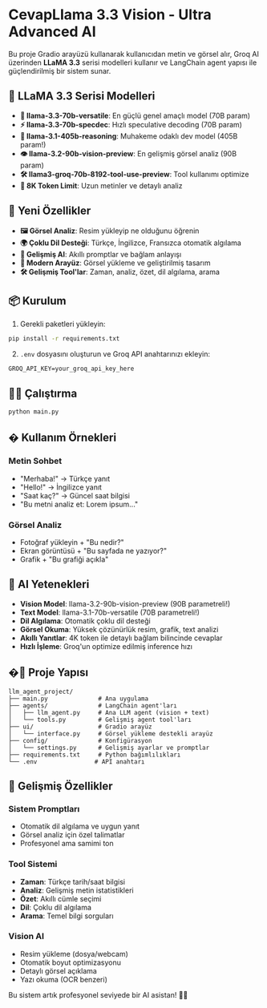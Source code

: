 # CevapLlama 3.3 Vision - Ultra Advanced AI

Bu proje Gradio arayüzü kullanarak kullanıcıdan metin ve görsel alır, Groq AI üzerinden **LLaMA 3.3** serisi modelleri kullanır ve LangChain agent yapısı ile güçlendirilmiş bir sistem sunar.

## 🚀 LLaMA 3.3 Serisi Modelleri

- **🧠 llama-3.3-70b-versatile**: En güçlü genel amaçlı model (70B param)
- **⚡ llama-3.3-70b-specdec**: Hızlı speculative decoding (70B param)
- **🤖 llama-3.1-405b-reasoning**: Muhakeme odaklı dev model (405B param!)
- **👁️ llama-3.2-90b-vision-preview**: En gelişmiş görsel analiz (90B param)
- **🛠️ llama3-groq-70b-8192-tool-use-preview**: Tool kullanımı optimize
- **💾 8K Token Limit**: Uzun metinler ve detaylı analiz

## 🚀 Yeni Özellikler

- **🖼️ Görsel Analiz**: Resim yükleyip ne olduğunu öğrenin
- **🌍 Çoklu Dil Desteği**: Türkçe, İngilizce, Fransızca otomatik algılama
- **🧠 Gelişmiş AI**: Akıllı promptlar ve bağlam anlayışı
- **📱 Modern Arayüz**: Görsel yükleme ve geliştirilmiş tasarım
- **🛠️ Gelişmiş Tool'lar**: Zaman, analiz, özet, dil algılama, arama

## 📦 Kurulum

1. Gerekli paketleri yükleyin:
```bash
pip install -r requirements.txt
```

2. `.env` dosyasını oluşturun ve Groq API anahtarınızı ekleyin:
```
GROQ_API_KEY=your_groq_api_key_here
```

## 🏃‍♂️ Çalıştırma

```bash
python main.py
```

## � Kullanım Örnekleri

### Metin Sohbet
- "Merhaba!" → Türkçe yanıt
- "Hello!" → İngilizce yanıt  
- "Saat kaç?" → Güncel saat bilgisi
- "Bu metni analiz et: Lorem ipsum..."

### Görsel Analiz
- Fotoğraf yükleyin + "Bu nedir?"
- Ekran görüntüsü + "Bu sayfada ne yazıyor?"
- Grafik + "Bu grafiği açıkla"

## 🎯 AI Yetenekleri

- **Vision Model**: llama-3.2-90b-vision-preview (90B parametreli!)
- **Text Model**: llama-3.1-70b-versatile (70B parametreli!)
- **Dil Algılama**: Otomatik çoklu dil desteği
- **Görsel Okuma**: Yüksek çözünürlük resim, grafik, text analizi  
- **Akıllı Yanıtlar**: 4K token ile detaylı bağlam bilincinde cevaplar
- **Hızlı İşleme**: Groq'un optimize edilmiş inference hızı

## �📁 Proje Yapısı

```
llm_agent_project/
├── main.py              # Ana uygulama
├── agents/              # LangChain agent'ları
│   ├── llm_agent.py     # Ana LLM agent (vision + text)
│   └── tools.py         # Gelişmiş agent tool'ları
├── ui/                  # Gradio arayüz
│   └── interface.py     # Görsel yükleme destekli arayüz
├── config/              # Konfigürasyon
│   └── settings.py      # Gelişmiş ayarlar ve promptlar
├── requirements.txt     # Python bağımlılıkları
└── .env                # API anahtarı
```

## 🔧 Gelişmiş Özellikler

### Sistem Promptları
- Otomatik dil algılama ve uygun yanıt
- Görsel analiz için özel talimatlar
- Profesyonel ama samimi ton

### Tool Sistemi
- **Zaman**: Türkçe tarih/saat bilgisi
- **Analiz**: Gelişmiş metin istatistikleri
- **Özet**: Akıllı cümle seçimi
- **Dil**: Çoklu dil algılama
- **Arama**: Temel bilgi sorguları

### Vision AI
- Resim yükleme (dosya/webcam)
- Otomatik boyut optimizasyonu
- Detaylı görsel açıklama
- Yazı okuma (OCR benzeri)

Bu sistem artık profesyonel seviyede bir AI asistan! 🤖✨
